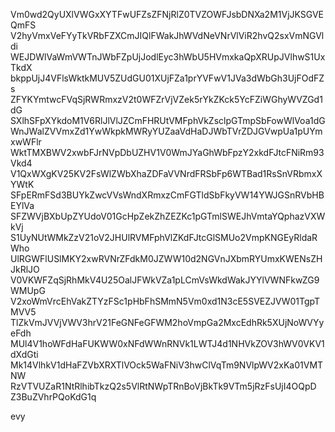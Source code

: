 Vm0wd2QyUXlVWGxXYTFwUFZsZFNjRlZ0TVZOWFJsbDNXa2M1VjJKSGVEQmFS
V2hyVmxVeFYyTkVRbFZXCmJIQlFWakJhWVdNeVNrVlViR2hvQ2sxVmNGVldi
WEJDWlVaWmVWTnJWbFZpUjJodlEyc3hWbU5HVmxkaQpXRUpJVlhwS1UxTkdX
bkppUjJ4VFlsWktkMUV5ZUdGU01XUjFZa1prYVFwV1JVa3dWbGh3UjFOdFZs
ZFYKYmtwcFVqSjRWRmxzV2t0WFZrVjVZek5rYkZKck5YcFZiWGhyWVZGd1dG
SXlhSFpXYkdoM1V6RlJlVlJZCmFHRUtVMFphVkZsclpGTmpSbFowWlVoa1dG
WnJWalZVVmxZd1YwWkpkMWRyYUZaaVdHaDJWbTVrZDJGVwpUa1pUYmxwWFlr
WktTMXBWV2xwbFJrNVpDbUZHV1V0WmJYaGhWbFpzY2xkdFJtcFNiRm93Vkd4
V1QxWXgKV25KV2FsWlZWbXhaZDFaVVNrdFRSbFp6WTBad1RsSnVRbmxXYWtK
SFpERmFSd3BUYkZwcVVsWndXRmxzCmFGTldSbFkyVW14YWJGSnRVbHBEYlVa
SFZWVjBXbUpZYUdoV01GcHpZekZhZEZKc1pGTmlSWEJhVmtaYQphazVXWkVj
S1UyNUtWMkZzV21oV2JHUlRVMFphVlZKdFJtcGlSMUo2VmpKNGEyRldaRWho
UlRGWFlUSlMKY2xwRVNrZFdkM0JZWW10d2NGVnJXbmRYUmxKWENsZHJkRlJO
V0VKWFZqSjRhMkV4U25OalJFWkVZa1pLCmVsWkdWakJYYlVWNFkwZG9WMUpG
V2xoWmVrcEhVakZTYzFSc1pHbFhSMmN5Vm0xd1N3cE5SVEZJVW01TgpTMVV5
TlZkVmJVVjVWV3hrV21FeGNFeGFWM2hoVmpGa2MxcEdhRk5XUjNoWVYyeFdh
MUl4V1hoWFdHaFUKWW0xNFdWWnRNVk1LWTJ4d1NHVkZOV3hWV0VKV1dXdGti
Mk14VlhkV1dHaFZVbXRXTlVOck5WaFNiV3hwClVqTm9NVlpWV2xKa01VMTNW
RzVTVUZaR1NtRlhibTkzQ2s5VlRtNWpTRnBoVjBkTk9VTm5jRzFsUjI4OQpD
Z3BuZVhrPQoKdG1q

evy